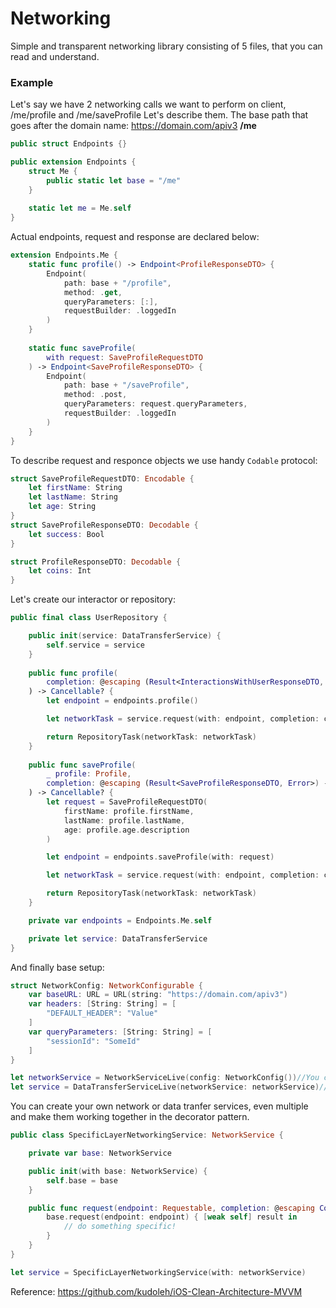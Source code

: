 # Networking

Simple and transparent networking library consisting of 5 files, that you can read and understand.

### Example

Let's say we have 2 networking calls we want to perform on client, /me/profile and /me/saveProfile
Let's describe them.
The base path that goes after the domain name: 
https://domain.com/apiv3 **/me**

```swift
public struct Endpoints {}

public extension Endpoints {
    struct Me {
        public static let base = "/me"
    }
    
    static let me = Me.self
}
```

Actual endpoints, request and response are declared below:

```swift
extension Endpoints.Me {
    static func profile() -> Endpoint<ProfileResponseDTO> {
        Endpoint(
            path: base + "/profile",
            method: .get,
            queryParameters: [:],
            requestBuilder: .loggedIn
        )
    }
    
    static func saveProfile(
        with request: SaveProfileRequestDTO
    ) -> Endpoint<SaveProfileResponseDTO> {
        Endpoint(
            path: base + "/saveProfile",
            method: .post,
            queryParameters: request.queryParameters,
            requestBuilder: .loggedIn
        )
    }
}
```

To describe request and responce objects we use handy ```Codable``` protocol:
```swift
struct SaveProfileRequestDTO: Encodable {
    let firstName: String
    let lastName: String
    let age: String
}
struct SaveProfileResponseDTO: Decodable {
    let success: Bool
}

struct ProfileResponseDTO: Decodable {
    let coins: Int
}
```

Let's create our interactor or repository:
```swift
public final class UserRepository {

    public init(service: DataTransferService) {
        self.service = service
    }
    
    public func profile(
        completion: @escaping (Result<InteractionsWithUserResponseDTO, Error>) -> Void
    ) -> Cancellable? {
        let endpoint = endpoints.profile()

        let networkTask = service.request(with: endpoint, completion: completion)

        return RepositoryTask(networkTask: networkTask)
    }
    
    public func saveProfile(
        _ profile: Profile,
        completion: @escaping (Result<SaveProfileResponseDTO, Error>) -> Void
    ) -> Cancellable? {
        let request = SaveProfileRequestDTO(
            firstName: profile.firstName,
            lastName: profile.lastName,
            age: profile.age.description
        )

        let endpoint = endpoints.saveProfile(with: request)

        let networkTask = service.request(with: endpoint, completion: completion)

        return RepositoryTask(networkTask: networkTask)
    }

    private var endpoints = Endpoints.Me.self

    private let service: DataTransferService
}
```

And finally base setup:
```swift
struct NetworkConfig: NetworkConfigurable {
    var baseURL: URL = URL(string: "https://domain.com/apiv3")
    var headers: [String: String] = [
        "DEFAULT_HEADER": "Value"
    ]
    var queryParameters: [String: String] = [
        "sessionId": "SomeId"
    ]
}

let networkService = NetworkServiceLive(config: NetworkConfig())//You can make your own
let service = DataTransferServiceLive(networkService: networkService)//Same!
```

You can create your own network or data tranfer services, even multiple and make them working together in the decorator pattern.
```swift
public class SpecificLayerNetworkingService: NetworkService {

    private var base: NetworkService

    public init(with base: NetworkService) {
        self.base = base
    }

    public func request(endpoint: Requestable, completion: @escaping CompletionHandler) -> NetworkCancellable? {
        base.request(endpoint: endpoint) { [weak self] result in 
            // do something specific!
        }
    }
}

let service = SpecificLayerNetworkingService(with: networkService)
```

Reference:
https://github.com/kudoleh/iOS-Clean-Architecture-MVVM

